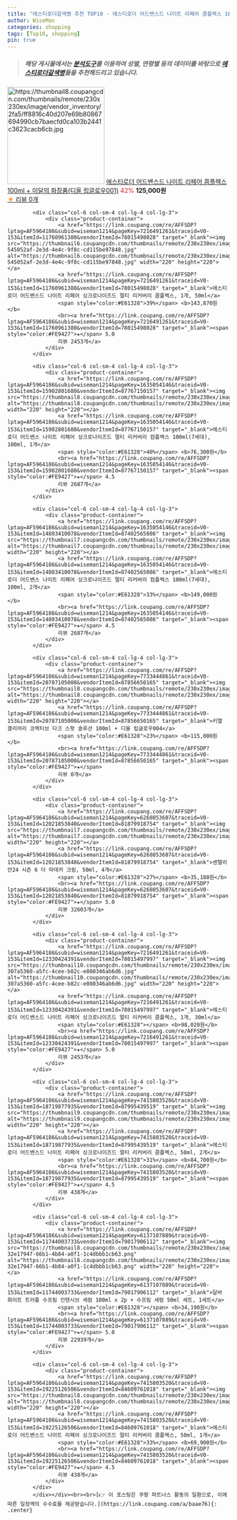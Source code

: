 ```yaml
---
title: "에스티로더갈색병 추천 TOP10 - 에스티로더 어드밴스드 나이트 리페어 콤플렉스 100ml + 이달의 화장품(디올 립글로우001)"
author: WiseMan
categories: shopping
tags: [Top10, shopping]
pin: true
---
```


> ##### 해당 게시물에서는 [**분석도구**](https://itemscout.io/)를 이용하여 **성별**, **연령별** 등의 데이터를 바탕으로 [**에스티로더갈색병**](https://link.coupang.com/a/baae76)들을 추천해드리고 있습니다.
<div class="container"><div class="row">
            <div class="col-6 col-sm-4 col-lg-4 col-lg-3">
                <div class="product-container">
                    <a href="https://link.coupang.com/re/AFFSDP?lptag=AF5964186&subid=wiseman1214&pageKey=7745213100&traceid=V0-153&itemId=20848443026&vendorItemId=87916013553" target="_blank"><img src="https://thumbnail8.coupangcdn.com/thumbnails/remote/230x230ex/image/vendor_inventory/2fa5/ff8816c40d207e69b80867694990cb7baecfd0ca103b2441c3623cacb6cb.jpg" alt="https://thumbnail8.coupangcdn.com/thumbnails/remote/230x230ex/image/vendor_inventory/2fa5/ff8816c40d207e69b80867694990cb7baecfd0ca103b2441c3623cacb6cb.jpg" width="220" height="220"></a>
                    <a href="https://link.coupang.com/re/AFFSDP?lptag=AF5964186&subid=wiseman1214&pageKey=7745213100&traceid=V0-153&itemId=20848443026&vendorItemId=87916013553" target="_blank">에스티로더 어드밴스드 나이트 리페어 콤플렉스 100ml + 이달의 화장품(디올 립글로우001)</a>
                    <span style="color:#E61328">42%</span> <b>125,000원</b>
                    <br><a href="https://link.coupang.com/re/AFFSDP?lptag=AF5964186&subid=wiseman1214&pageKey=7745213100&traceid=V0-153&itemId=20848443026&vendorItemId=87916013553" target="_blank"><span style="color:#FE9427">★</span> 
                    리뷰 0개</a>
                </div>
            </div>
            
            <div class="col-6 col-sm-4 col-lg-4 col-lg-3">
                <div class="product-container">
                    <a href="https://link.coupang.com/re/AFFSDP?lptag=AF5964186&subid=wiseman1214&pageKey=7216491261&traceid=V0-153&itemId=11760961380&vendorItemId=78015498028" target="_blank"><img src="https://thumbnail6.coupangcdn.com/thumbnails/remote/230x230ex/image/retail/images/1269906531907015-545052af-2e3d-4e4c-9f8c-cd115be97848.jpg" alt="https://thumbnail6.coupangcdn.com/thumbnails/remote/230x230ex/image/retail/images/1269906531907015-545052af-2e3d-4e4c-9f8c-cd115be97848.jpg" width="220" height="220"></a>
                    <a href="https://link.coupang.com/re/AFFSDP?lptag=AF5964186&subid=wiseman1214&pageKey=7216491261&traceid=V0-153&itemId=11760961380&vendorItemId=78015498028" target="_blank">에스티로더 어드밴스드 나이트 리페어 싱크로나이즈드 멀티 리커버리 콤플렉스, 1개, 50ml</a>
                    <span style="color:#E61328">39%</span> <b>143,870원</b>
                    <br><a href="https://link.coupang.com/re/AFFSDP?lptag=AF5964186&subid=wiseman1214&pageKey=7216491261&traceid=V0-153&itemId=11760961380&vendorItemId=78015498028" target="_blank"><span style="color:#FE9427">★</span> 5.0
                    리뷰 2453개</a>
                </div>
            </div>
            
            <div class="col-6 col-sm-4 col-lg-4 col-lg-3">
                <div class="product-container">
                    <a href="https://link.coupang.com/re/AFFSDP?lptag=AF5964186&subid=wiseman1214&pageKey=1635054146&traceid=V0-153&itemId=15902801680&vendorItemId=87767150157" target="_blank"><img src="https://thumbnail8.coupangcdn.com/thumbnails/remote/230x230ex/image/vendor_inventory/9288/265350f33b7e8efba3cf71e1ef565f256ecac9030fa5a032af30aeac1b59.png" alt="https://thumbnail8.coupangcdn.com/thumbnails/remote/230x230ex/image/vendor_inventory/9288/265350f33b7e8efba3cf71e1ef565f256ecac9030fa5a032af30aeac1b59.png" width="220" height="220"></a>
                    <a href="https://link.coupang.com/re/AFFSDP?lptag=AF5964186&subid=wiseman1214&pageKey=1635054146&traceid=V0-153&itemId=15902801680&vendorItemId=87767150157" target="_blank">에스티로더 어드밴스 나이트 리페어 싱크로나이즈드 멀티 리커버리 컴플렉스 100ml(7세대), 100ml, 1개</a>
                    <span style="color:#E61328">40%</span> <b>76,300원</b>
                    <br><a href="https://link.coupang.com/re/AFFSDP?lptag=AF5964186&subid=wiseman1214&pageKey=1635054146&traceid=V0-153&itemId=15902801680&vendorItemId=87767150157" target="_blank"><span style="color:#FE9427">★</span> 4.5
                    리뷰 2687개</a>
                </div>
            </div>
            
            <div class="col-6 col-sm-4 col-lg-4 col-lg-3">
                <div class="product-container">
                    <a href="https://link.coupang.com/re/AFFSDP?lptag=AF5964186&subid=wiseman1214&pageKey=1635054146&traceid=V0-153&itemId=14803410078&vendorItemId=87402565086" target="_blank"><img src="https://thumbnail7.coupangcdn.com/thumbnails/remote/230x230ex/image/vendor_inventory/f5d3/18a416cc5f8aabe39e167e109625850e474241d24333a9f007c3a64ac1da.JPG" alt="https://thumbnail7.coupangcdn.com/thumbnails/remote/230x230ex/image/vendor_inventory/f5d3/18a416cc5f8aabe39e167e109625850e474241d24333a9f007c3a64ac1da.JPG" width="220" height="220"></a>
                    <a href="https://link.coupang.com/re/AFFSDP?lptag=AF5964186&subid=wiseman1214&pageKey=1635054146&traceid=V0-153&itemId=14803410078&vendorItemId=87402565086" target="_blank">에스티로더 어드밴스 나이트 리페어 싱크로나이즈드 멀티 리커버리 컴플렉스 100ml(7세대), 100ml, 2개</a>
                    <span style="color:#E61328">33%</span> <b>149,000원</b>
                    <br><a href="https://link.coupang.com/re/AFFSDP?lptag=AF5964186&subid=wiseman1214&pageKey=1635054146&traceid=V0-153&itemId=14803410078&vendorItemId=87402565086" target="_blank"><span style="color:#FE9427">★</span> 4.5
                    리뷰 2687개</a>
                </div>
            </div>
            
            <div class="col-6 col-sm-4 col-lg-4 col-lg-3">
                <div class="product-container">
                    <a href="https://link.coupang.com/re/AFFSDP?lptag=AF5964186&subid=wiseman1214&pageKey=7733444861&traceid=V0-153&itemId=20787105000&vendorItemId=87856650165" target="_blank"><img src="https://thumbnail8.coupangcdn.com/thumbnails/remote/230x230ex/image/vendor_inventory/0458/7c31f1f13afaf93782e05e164e05e9aee0f272e7b9faf4c7fa1661462872.jpg" alt="https://thumbnail8.coupangcdn.com/thumbnails/remote/230x230ex/image/vendor_inventory/0458/7c31f1f13afaf93782e05e164e05e9aee0f272e7b9faf4c7fa1661462872.jpg" width="220" height="220"></a>
                    <a href="https://link.coupang.com/re/AFFSDP?lptag=AF5964186&subid=wiseman1214&pageKey=7733444861&traceid=V0-153&itemId=20787105000&vendorItemId=87856650165" target="_blank">키엘 클리어리 코렉티브 다크 스팟 솔루션 100ml + 디올 립글로우004</a>
                    <span style="color:#E61328">23%</span> <b>115,000원</b>
                    <br><a href="https://link.coupang.com/re/AFFSDP?lptag=AF5964186&subid=wiseman1214&pageKey=7733444861&traceid=V0-153&itemId=20787105000&vendorItemId=87856650165" target="_blank"><span style="color:#FE9427">★</span> 
                    리뷰 0개</a>
                </div>
            </div>
            
            <div class="col-6 col-sm-4 col-lg-4 col-lg-3">
                <div class="product-container">
                    <a href="https://link.coupang.com/re/AFFSDP?lptag=AF5964186&subid=wiseman1214&pageKey=6268053607&traceid=V0-153&itemId=12021853840&vendorItemId=81879918754" target="_blank"><img src="https://thumbnail7.coupangcdn.com/thumbnails/remote/230x230ex/image/vendor_inventory/59f4/d50fd35942e16dac7addf2bb37ab38defbcf93241a2cef0d172e35b58cba.jpg" alt="https://thumbnail7.coupangcdn.com/thumbnails/remote/230x230ex/image/vendor_inventory/59f4/d50fd35942e16dac7addf2bb37ab38defbcf93241a2cef0d172e35b58cba.jpg" width="220" height="220"></a>
                    <a href="https://link.coupang.com/re/AFFSDP?lptag=AF5964186&subid=wiseman1214&pageKey=6268053607&traceid=V0-153&itemId=12021853840&vendorItemId=81879918754" target="_blank">센텔리안24 시즌 6 더 마데카 크림, 50ml, 4개</a>
                    <span style="color:#E61328">27%</span> <b>35,180원</b>
                    <br><a href="https://link.coupang.com/re/AFFSDP?lptag=AF5964186&subid=wiseman1214&pageKey=6268053607&traceid=V0-153&itemId=12021853840&vendorItemId=81879918754" target="_blank"><span style="color:#FE9427">★</span> 5.0
                    리뷰 32603개</a>
                </div>
            </div>
            
            <div class="col-6 col-sm-4 col-lg-4 col-lg-3">
                <div class="product-container">
                    <a href="https://link.coupang.com/re/AFFSDP?lptag=AF5964186&subid=wiseman1214&pageKey=7216491261&traceid=V0-153&itemId=12330424391&vendorItemId=78015497997" target="_blank"><img src="https://thumbnail10.coupangcdn.com/thumbnails/remote/230x230ex/image/retail/images/1195111734503205-307a5360-a5fc-4cee-b82c-e080346ab6d6.jpg" alt="https://thumbnail10.coupangcdn.com/thumbnails/remote/230x230ex/image/retail/images/1195111734503205-307a5360-a5fc-4cee-b82c-e080346ab6d6.jpg" width="220" height="220"></a>
                    <a href="https://link.coupang.com/re/AFFSDP?lptag=AF5964186&subid=wiseman1214&pageKey=7216491261&traceid=V0-153&itemId=12330424391&vendorItemId=78015497997" target="_blank">에스티로더 어드밴스드 나이트 리페어 싱크로나이즈드 멀티 리커버리 콤플렉스, 1개, 30ml</a>
                    <span style="color:#E61328"></span> <b>98,020원</b>
                    <br><a href="https://link.coupang.com/re/AFFSDP?lptag=AF5964186&subid=wiseman1214&pageKey=7216491261&traceid=V0-153&itemId=12330424391&vendorItemId=78015497997" target="_blank"><span style="color:#FE9427">★</span> 5.0
                    리뷰 2453개</a>
                </div>
            </div>
            
            <div class="col-6 col-sm-4 col-lg-4 col-lg-3">
                <div class="product-container">
                    <a href="https://link.coupang.com/re/AFFSDP?lptag=AF5964186&subid=wiseman1214&pageKey=7415803520&traceid=V0-153&itemId=18719877935&vendorItemId=87995439519" target="_blank"><img src="https://thumbnail9.coupangcdn.com/thumbnails/remote/230x230ex/image/vendor_inventory/fa01/bb0c9615cc67bee851f8cfd0c1ae14f0214bf8cc9d50c7eb106ebd15075d.png" alt="https://thumbnail9.coupangcdn.com/thumbnails/remote/230x230ex/image/vendor_inventory/fa01/bb0c9615cc67bee851f8cfd0c1ae14f0214bf8cc9d50c7eb106ebd15075d.png" width="220" height="220"></a>
                    <a href="https://link.coupang.com/re/AFFSDP?lptag=AF5964186&subid=wiseman1214&pageKey=7415803520&traceid=V0-153&itemId=18719877935&vendorItemId=87995439519" target="_blank">에스티로더 어드밴스드 나이트 리페어 싱크로나이즈드 멀티 리커버리 콤플렉스, 50ml, 2개</a>
                    <span style="color:#E61328">31%</span> <b>84,700원</b>
                    <br><a href="https://link.coupang.com/re/AFFSDP?lptag=AF5964186&subid=wiseman1214&pageKey=7415803520&traceid=V0-153&itemId=18719877935&vendorItemId=87995439519" target="_blank"><span style="color:#FE9427">★</span> 4.5
                    리뷰 438개</a>
                </div>
            </div>
            
            <div class="col-6 col-sm-4 col-lg-4 col-lg-3">
                <div class="product-container">
                    <a href="https://link.coupang.com/re/AFFSDP?lptag=AF5964186&subid=wiseman1214&pageKey=6137107889&traceid=V0-153&itemId=11744003733&vendorItemId=79017906112" target="_blank"><img src="https://thumbnail8.coupangcdn.com/thumbnails/remote/230x230ex/image/retail/images/3227794821051192-32e17947-66b1-4b84-a0f1-1c4dbbb1cb63.png" alt="https://thumbnail8.coupangcdn.com/thumbnails/remote/230x230ex/image/retail/images/3227794821051192-32e17947-66b1-4b84-a0f1-1c4dbbb1cb63.png" width="220" height="220"></a>
                    <a href="https://link.coupang.com/re/AFFSDP?lptag=AF5964186&subid=wiseman1214&pageKey=6137107889&traceid=V0-153&itemId=11744003733&vendorItemId=79017906112" target="_blank">달바 화이트 트러플 수프림 인텐시브 세럼 100ml x 2p + 수프림 세럼 50ml 세트, 1세트</a>
                    <span style="color:#E61328"></span> <b>34,190원</b>
                    <br><a href="https://link.coupang.com/re/AFFSDP?lptag=AF5964186&subid=wiseman1214&pageKey=6137107889&traceid=V0-153&itemId=11744003733&vendorItemId=79017906112" target="_blank"><span style="color:#FE9427">★</span> 5.0
                    리뷰 22939개</a>
                </div>
            </div>
            
            <div class="col-6 col-sm-4 col-lg-4 col-lg-3">
                <div class="product-container">
                    <a href="https://link.coupang.com/re/AFFSDP?lptag=AF5964186&subid=wiseman1214&pageKey=7415803520&traceid=V0-153&itemId=19225126506&vendorItemId=84609761018" target="_blank"><img src="https://thumbnail8.coupangcdn.com/thumbnails/remote/230x230ex/image/vendor_inventory/d371/059d101736051b848742bd9ba49920f8a956d862cbd8c41c86ef4972101b.PNG" alt="https://thumbnail8.coupangcdn.com/thumbnails/remote/230x230ex/image/vendor_inventory/d371/059d101736051b848742bd9ba49920f8a956d862cbd8c41c86ef4972101b.PNG" width="220" height="220"></a>
                    <a href="https://link.coupang.com/re/AFFSDP?lptag=AF5964186&subid=wiseman1214&pageKey=7415803520&traceid=V0-153&itemId=19225126506&vendorItemId=84609761018" target="_blank">에스티로더 어드밴스드 나이트 리페어 싱크로나이즈드 멀티 리커버리 콤플렉스, 50ml, 1개</a>
                    <span style="color:#E61328">33%</span> <b>69,900원</b>
                    <br><a href="https://link.coupang.com/re/AFFSDP?lptag=AF5964186&subid=wiseman1214&pageKey=7415803520&traceid=V0-153&itemId=19225126506&vendorItemId=84609761018" target="_blank"><span style="color:#FE9427">★</span> 4.5
                    리뷰 438개</a>
                </div>
            </div>
            </div></div><br><br>[👉 이 포스팅은 쿠팡 파트너스 활동의 일환으로, 이에 따른 일정액의 수수료를 제공받습니다.](https://link.coupang.com/a/baae76){: .center}